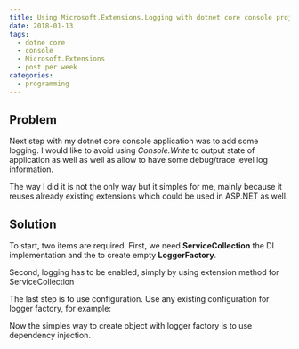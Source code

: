 ```yaml
---
title: Using Microsoft.Extensions.Logging with dotnet core console project
date: 2018-01-13
tags:
  - dotne core
  - console
  - Microsoft.Extensions
  - post per week 
categories:
  - programming
---
```


## Problem
Next step with my dotnet core console application was to add some logging. I would like to avoid using *Console.Write* to output state of application as well as well as allow to have some debug/trace level log information.

The way I did it is not the only way but it simples for me, mainly because it reuses already existing extensions which could be used in ASP.NET as well.

## Solution
To start, two items are required. First, we need **ServiceCollection** the DI implementation and the to create empty **LoggerFactory**.
<script src="https://gist.github.com/Assassyn/cf519d5e3b530fdd556360c09b59d632.js"></script>

Second, logging has to be enabled, simply by using extension method for ServiceCollection
<script src="https://gist.github.com/Assassyn/21f6c3290307f0ded80d4a85832e70b2.js"></script>

The last step is to use configuration. Use any existing configuration for logger factory, for example:
<script src="https://gist.github.com/Assassyn/c4644d73721696689128e8be20f0a39f.js"></script>

Now the simples way to create object with logger factory is to use dependency injection.